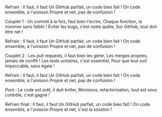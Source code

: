 Refrain :
Il faut, il faut
Un GitHub parfait, un code bien fait !
On code ensemble, à l'unisson
Propre et net, pas de confusion !

Couplet 1 :
Un commit à la fois, faut bien l'écrire,
Chaque fonction, la nommer sans faiblir !
Éviter les bugs, c’est notre quête,
Sur GitHub, tout doit être net !

Refrain :
Il faut, il faut
Un GitHub parfait, un code bien fait !
On code ensemble, à l'unisson
Propre et net, pas de confusion !

Couplet 2 :
Les pull requests, il faut bien les gérer,
Les merges propres, jamais de conflit !
Les tests unitaires, c'est essentiel,
Pour que tout soit impeccable, sans égale !

Refrain :
Il faut, il faut
Un GitHub parfait, un code bien fait !
On code ensemble, à l'unisson
Propre et net, pas de confusion !

Pont :
Le code est prêt, il doit briller,
Révisions, refactorisation, tout est sous contrôle, c'est gagné !

Refrain final :
Il faut, il faut
Un GitHub parfait, un code bien fait !
On code ensemble, à l'unisson
Propre et net, c'est la solution !
